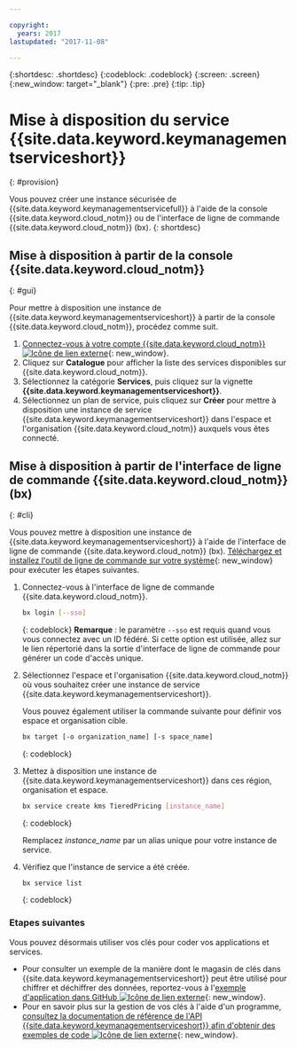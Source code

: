 ```yaml
---

copyright:
  years: 2017
lastupdated: "2017-11-08"

---
```


{:shortdesc: .shortdesc}
{:codeblock: .codeblock}
{:screen: .screen}
{:new_window: target="_blank"}
{:pre: .pre}
{:tip: .tip}

# Mise à disposition du service {{site.data.keyword.keymanagementserviceshort}}
{: #provision}

Vous pouvez créer une instance sécurisée de {{site.data.keyword.keymanagementservicefull}} à l'aide de la console {{site.data.keyword.cloud_notm}} ou de l'interface de ligne de commande {{site.data.keyword.cloud_notm}} (bx).
{: shortdesc}

## Mise à disposition à partir de la console {{site.data.keyword.cloud_notm}}
{: #gui}

Pour mettre à disposition une instance de {{site.data.keyword.keymanagementserviceshort}} à partir de la console {{site.data.keyword.cloud_notm}}, procédez comme suit.

1. [Connectez-vous à votre compte {{site.data.keyword.cloud_notm}} ![Icône de lien externe](../../icons/launch-glyph.svg "Icône de lien externe")](https://console.bluemix.net/){: new_window}.
2. Cliquez sur **Catalogue** pour afficher la liste des services disponibles sur {{site.data.keyword.cloud_notm}}.
3. Sélectionnez la catégorie **Services**, puis cliquez sur la vignette **{{site.data.keyword.keymanagementserviceshort}}**.
5. Sélectionnez un plan de service, puis cliquez sur **Créer** pour mettre à disposition une instance de service {{site.data.keyword.keymanagementserviceshort}} dans l'espace et l'organisation {{site.data.keyword.cloud_notm}} auxquels vous êtes connecté.

## Mise à disposition à partir de l'interface de ligne de commande {{site.data.keyword.cloud_notm}} (bx)
{: #cli}

Vous pouvez mettre à disposition une instance de {{site.data.keyword.keymanagementserviceshort}} à l'aide de l'interface de ligne de commande {{site.data.keyword.cloud_notm}} (bx). [Téléchargez et installez l'outil de ligne de commande sur votre système](https://clis.ng.bluemix.net/ui/home.html){: new_window} pour exécuter les étapes suivantes.

1. Connectez-vous à l'interface de ligne de commande {{site.data.keyword.cloud_notm}}.

    ```sh
    bx login [--sso]
    ```
    {: codeblock}
    **Remarque** : le paramètre `--sso` est requis quand vous vous connectez avec un ID fédéré. Si cette option est utilisée, allez sur le lien répertorié dans la sortie d'interface de ligne de commande pour générer un code d'accès unique.

2. Sélectionnez l'espace et l'organisation {{site.data.keyword.cloud_notm}} où vous souhaitez créer une instance de service {{site.data.keyword.keymanagementserviceshort}}.

    Vous pouvez également utiliser la commande suivante pour définir vos espace et organisation cible.

    ```sh
    bx target [-o organization_name] [-s space_name]
    ```
    {: codeblock}

3. Mettez à disposition une instance de {{site.data.keyword.keymanagementserviceshort}} dans ces région, organisation et espace.

    ```sh
    bx service create kms TieredPricing [instance_name]
    ```
    {: codeblock}

    Remplacez _instance_name_ par un alias unique pour votre instance de service.

4. Vérifiez que l'instance de service a été créée.

    ```sh
    bx service list
    ```
    {: codeblock}


### Etapes suivantes

Vous pouvez désormais utiliser vos clés pour coder vos applications et services.

- Pour consulter un exemple de la manière dont le magasin de clés dans {{site.data.keyword.keymanagementserviceshort}} peut être utilisé pour chiffrer et déchiffrer des données, reportez-vous à l'[exemple d'application dans GitHub ![Icône de lien externe](../../icons/launch-glyph.svg "Icône de lien externe")](https://github.com/IBM-Bluemix/key-protect-helloworld-python){: new_window}.
- Pour en savoir plus sur la gestion de vos clés à l'aide d'un programme, [consultez la documentation de référence de l'API {{site.data.keyword.keymanagementserviceshort}} afin d'obtenir des exemples de code ![Icône de lien externe](../../icons/launch-glyph.svg "Icône de lien externe")](https://console.ng.bluemix.net/apidocs/639){: new_window}.
